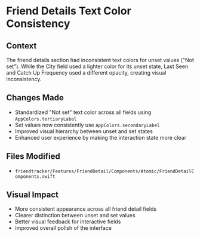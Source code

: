 # Friend Details Text Color Consistency

## Context
The friend details section had inconsistent text colors for unset values ("Not set"). While the City field used a lighter color for its unset state, Last Seen and Catch Up Frequency used a different opacity, creating visual inconsistency.

## Changes Made
- Standardized "Not set" text color across all fields using `AppColors.tertiaryLabel`
- Set values now consistently use `AppColors.secondaryLabel`
- Improved visual hierarchy between unset and set states
- Enhanced user experience by making the interaction state more clear

## Files Modified
- `friendtracker/Features/FriendDetail/Components/Atomic/FriendDetailComponents.swift`

## Visual Impact
- More consistent appearance across all friend detail fields
- Clearer distinction between unset and set values
- Better visual feedback for interactive fields
- Improved overall polish of the interface 